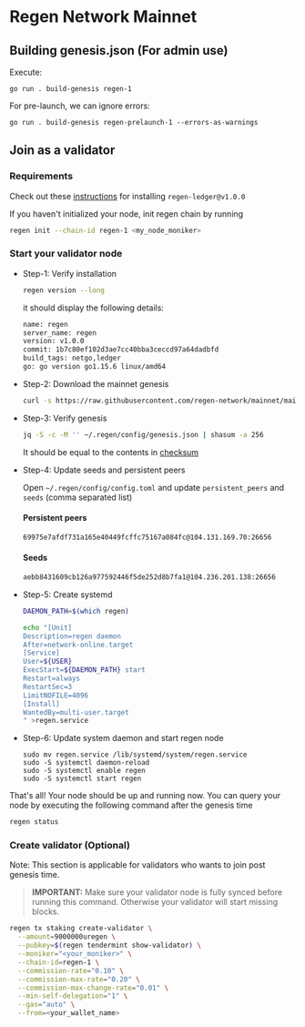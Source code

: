 # Regen Network Mainnet

## Building genesis.json (For admin use)

Execute:
```shell
go run . build-genesis regen-1
```

For pre-launch, we can ignore errors:
```shell
go run . build-genesis regen-prelaunch-1 --errors-as-warnings
```

## Join as a validator

### Requirements
Check out these [instructions](./regen-1/README.md#Requirements) for installing `regen-ledger@v1.0.0`

If you haven't initialized your node, init regen chain by running
```sh
regen init --chain-id regen-1 <my_node_moniker>
```

### Start your validator node

- Step-1: Verify installation
    ```sh
    regen version --long
    ```

    it should display the following details:
    ```sh
    name: regen
    server_name: regen
    version: v1.0.0
    commit: 1b7c80ef102d3ae7cc40bba3ceccd97a64dadbfd
    build_tags: netgo,ledger
    go: go version go1.15.6 linux/amd64
    ```

- Step-2: Download the mainnet genesis
    ```sh
    curl -s https://raw.githubusercontent.com/regen-network/mainnet/main/regen-1/genesis.json > ~/.regen/config/genesis.json
    ```

- Step-3: Verify genesis
    ```sh
    jq -S -c -M '' ~/.regen/config/genesis.json | shasum -a 256
    ```
    It should be equal to the contents in [checksum](regen-1/checksum.txt)

- Step-4: Update seeds and persistent peers

    Open `~/.regen/config/config.toml` and update `persistent_peers` and `seeds` (comma separated list)
    #### Persistent peers
    ```sh
    69975e7afdf731a165e40449fcffc75167a084fc@104.131.169.70:26656
    ```
    #### Seeds
    ```sh
    aebb8431609cb126a977592446f5de252d8b7fa1@104.236.201.138:26656
    ```

- Step-5: Create systemd
    ```sh
    DAEMON_PATH=$(which regen)

    echo "[Unit]
    Description=regen daemon
    After=network-online.target
    [Service]
    User=${USER}
    ExecStart=${DAEMON_PATH} start
    Restart=always
    RestartSec=3
    LimitNOFILE=4096
    [Install]
    WantedBy=multi-user.target
    " >regen.service
    ```

- Step-6: Update system daemon and start regen node

    ```
    sudo mv regen.service /lib/systemd/system/regen.service
    sudo -S systemctl daemon-reload
    sudo -S systemctl enable regen
    sudo -S systemctl start regen
    ```

That's all! Your node should be up and running now. You can query your node by executing the following command after the genesis time

```sh
regen status
```

### Create validator (Optional)
Note: This section is applicable for validators who wants to join post genesis time.

> **IMPORTANT:** Make sure your validator node is fully synced before running this command. Otherwise your validator will start missing blocks.

```sh
regen tx staking create-validator \
  --amount=9000000uregen \
  --pubkey=$(regen tendermint show-validator) \
  --moniker="<your_moniker>" \
  --chain-id=regen-1 \
  --commission-rate="0.10" \
  --commission-max-rate="0.20" \
  --commission-max-change-rate="0.01" \
  --min-self-delegation="1" \
  --gas="auto" \
  --from=<your_wallet_name>
```
